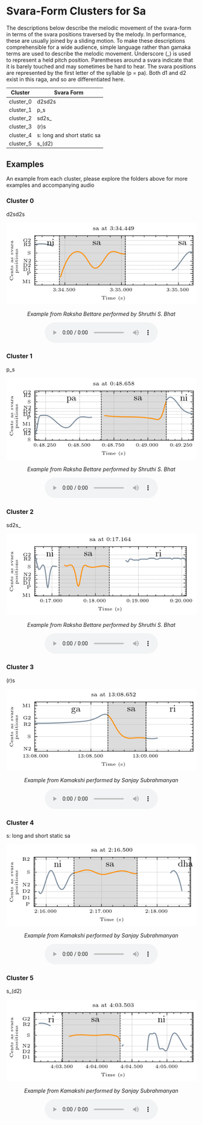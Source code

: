 # Svara-Form Clusters for Sa

The descriptions below describe the melodic movement of the svara-form in terms of the svara positions traversed by the melody. In performance, these are usually joined by a sliding motion. To make these descriptions comprehensible for a wide audience, simple language rather than gamaka terms are used to describe the melodic movement. Underscore (_) is used to represent a held pitch position. Parentheses around a svara indicate that it is barely touched and may sometimes be hard to hear. The svara positions are represented by the first letter of the syllable (p = pa). Both d1 and d2 exist in this raga, and so are differentiated here. 


| **Cluster** | **Svara Form**             |
|-------------|-----------------------------|
| cluster_0   | d2sd2s                      |
| cluster_1   | p_s                         |
| cluster_2   | sd2s_                       |
| cluster_3   | (r)s                        |
| cluster_4   | s: long and short static sa |
| cluster_5   | s_(d2)                      |


## Examples

An example from each cluster, please explore the folders above for more examples and accompanying audio

### Cluster 0

d2sd2s

<div align="center">
  <img src="cluster_0/raksha_bettare_400.png" alt="sa cluster 0" />
  <p><em>Example from Raksha Bettare performed by Shruthi S. Bhat</em></p>
  <audio controls>
    <source src="cluster_0/raksha_bettare_400.wav" type="audio/wav">
    Your browser does not support the audio element.
  </audio>
</div>

### Cluster 1

p_s

<div align="center">
  <img src="cluster_1/raksha_bettare_61.png" alt="sa cluster 1" />
  <p><em>Example from Raksha Bettare performed by Shruthi S. Bhat</em></p>
  <audio controls>
    <source src="cluster_1/raksha_bettare_61.wav" type="audio/wav">
    Your browser does not support the audio element.
  </audio>
</div>

### Cluster 2

sd2s_

<div align="center">
  <img src="cluster_2/raksha_bettare_17.png" alt="sa cluster 2" />
  <p><em>Example from Raksha Bettare performed by Shruthi S. Bhat</em></p>
  <audio controls>
    <source src="cluster_2/raksha_bettare_17.wav" type="audio/wav">
    Your browser does not support the audio element.
  </audio>
</div>

### Cluster 3

(r)s

<div align="center">
  <img src="cluster_3/kamakshi_1010.png" alt="sa cluster 3" />
  <p><em>Example from Kamakshi performed by Sanjay Subrahmanyan</em></p>
  <audio controls>
    <source src="cluster_3/kamakshi_1010.wav" type="audio/wav">
    Your browser does not support the audio element.
  </audio>
</div>

### Cluster 4

s: long and short static sa

<div align="center">
  <img src="cluster_4/kamakshi_100.png" alt="sa cluster 4" />
  <p><em>Example from Kamakshi performed by Sanjay Subrahmanyan</em></p>
  <audio controls>
    <source src="cluster_4/kamakshi_100.wav" type="audio/wav">
    Your browser does not support the audio element.
  </audio>
</div>

### Cluster 5

s_(d2)

<div align="center">
  <img src="cluster_5/kamakshi_210.png" alt="sa cluster 5" />
  <p><em>Example from Kamakshi performed by Sanjay Subrahmanyan</em></p>
  <audio controls>
    <source src="cluster_5/kamakshi_210.wav" type="audio/wav">
    Your browser does not support the audio element.
  </audio>
</div>
